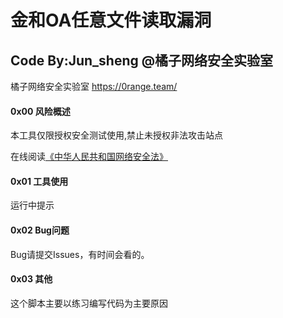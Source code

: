 # 金和OA任意文件读取漏洞

## Code By:Jun_sheng @橘子网络安全实验室

橘子网络安全实验室 https://0range.team/

#### 0x00 风险概述

本工具仅限授权安全测试使用,禁止未授权非法攻击站点

在线阅读[《中华人民共和国网络安全法》](http://wglj.pds.gov.cn//upload/files/2020/4/1415254915.docx)

#### 0x01 工具使用

运行中提示

#### 0x02 Bug问题

Bug请提交Issues，有时间会看的。

#### 0x03 其他

这个脚本主要以练习编写代码为主要原因
